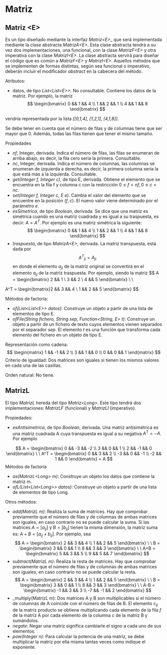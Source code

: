 # Matriz

## Matriz \<E\> 

Es un tipo diseñado mediante la interfaz _Matriz\<E\>__ que será implementada mediante la clase abstracta _MatrizA\<E\>_. Esta clase abstracta tendrá a su vez dos implementaciones, una funcional, con la clase _MatrizF\<E\>_ y otra imperativa con la clase _MatrizI\<E\>_. La clase abstracta servirá para diseñar el código que es común a _MatrizF\<E\>_ y _MatrizI\<E\>_. Aquellos métodos que se implementen de formas distintas, según sea funcional o imperativo, deberán incluir el modificador _abstract_ en la cabecera del método.

Atributos:

- datos, de tipo _List\<List\<E\>\>_. No consultable. Contiene los datos de la matriz. Por ejemplo, la matriz 
$$
\begin{bmatrix}
0 && 1 && 4 \\
1 && 2 && 1 \\
4 && 1 && 8
\end{bmatrix}
$$

vendría representada por la lista _\[\[0,1,4\], \[1,2,1\], \[4,1,8\]\]_. 

Se debe tener en cuenta que el número de filas y de columnas tiene que ser mayor que 0. Además, todas las filas tienen que tener el mismo tamaño. 

Propiedades

- _nf_, Integer, derivada. Indica el número de filas, las filas se enumeran de arriba abajo, es decir, la fila cero sería la primera. Consultable.
- _nc_, Integer, derivada. Indica el número de columnas, las columnas se enumeran de izquierda a derecha, es decir, la primera columna sería la que está más a la izquierda. Consultable.
- _get(Integer f, Integer c)_, de tipo E, derivada. Obtiene el elemento que se encuentra en la fila f y columna c con la restricción $0≤f<nf,0≤c<nc$.
- _set(Integer f, Integer c, E e)_. Cambia el valor del elemento que se encuentre en la posición $(f, c)$. El nuevo valor viene determinado por el parámetro $e$.
- _esSimetrica_, de tipo _Boolean_, derivada. Se dice que una matriz es simétrica cuando es una matriz cuadrada y es igual a su traspuesta, es decir: $A= A^T$. Por ejemplo es una matriz simétrica la siguiente:
$$
\begin{bmatrix}
0 && 1 && 4 \\
1 && 2 && 1 \\
4 && 1 && 8
\end{bmatrix}
$$
- _traspuesta_, de tipo _MatrizA\<E\>_, derivada. La matriz transpuesta, está dada por
$$ {A^T}_{ij} = A_{ji}$$
en donde el elemento $a_{ji}$ de la matriz original se convertirá en el elemento $a_{ij}$ de la matriz traspuesta. Por ejemplo, siendo la matriz 
$$
A = \begin{bmatrix}
2 && 1 \\
3 && 2 \\
4 && 5
\end{bmatrix} \ \

A^T = \begin{bmatrix}2 && 3 && 4 \\
1 && 2 && 5 
\end{bmatrix}
$$

Métodos de factoría: 

- _of(List\<List\<E\>\> datos)_: Construye un objeto a partir de una lista de elementos de tipo E. 
- _ofFile(String fichero, String sep, Function<String, E> t)_: Construye un objeto a partir de un fichero de texto cuyos elementos vienen separados por el separador _sep_. El elemento _t_ es una función que transforma cada elemento del fichero en un objeto de tipo E. 

Representación como cadena: 
$$
\begin{matrix}
1 && -1 && 2 \\
3 && 1 && 0 \\
0 && 0 && 1
\end{matrix}
$$
Criterio de igualdad: Dos matrices son iguales si tienen los mismos valores en cada una de las casillas.

Orden natural: No tiene.

## MatrizL 

El tipo _MatrizL_ hereda del tipo _Matriz\<Long\>_. Este tipo tendrá dos implementaciones: _MatrizLF_ (funcional) y _MatrizLI_ (imperativo). 

Propiedades:

- _esAntisimetrica_, de tipo _Boolean_, derivada. Una matriz antisimétrica es una matriz cuadrada A cuya transpuesta es igual a su negativa $A^T = -A$. Por ejemplo 

$$ A =
\begin{bmatrix}
0 && -3 && -2 \\
3 && 0 && 1 \\
2 && -1 && 0
\end{bmatrix} \ \
A^T =
\begin{bmatrix}
0 && 3 && 2 \\
-3 && 0 && -1 \\
-2 && 1 && 0
\end{bmatrix} = A
$$
Métodos de factoría

- _as(MatrizL\<Long\> m)_: Construye un objeto los datos que contiene la matriz m.
- _ofL(List\<List\<Long\>\> datos)_: Construye un objeto a partir de una lista de elementos de tipo Long.

Otros métodos: 

- _add(MatrizL m)_: Realiza la suma de matrices.  Hay que comprobar previamente que el número de filas y de columnas de ambas matrices son iguales, en caso contrario no se puede calcular la suma. Si las matrices $A = [a_{ij}]$ y $B = [b_{ij}]$ tienen la misma dimensión, la matriz suma es: $A+B= [a_{ij}+b_{ij}]$. Por ejemplo, sea 
$$ A =
\begin{bmatrix}
2 && 3 && 4 \\
1 && 2 && 5
\end{bmatrix} \ \ 
B =
\begin{bmatrix}
3 && 0 && 1 \\
8 && 3 && 3
\end{bmatrix} \ \
A+B =
\begin{bmatrix}
5 && 3 && 5 \\
9 && 5 && 7
\end{bmatrix}
$$
- _subtract(MatrizL m)_: Realiza la resta de matrices.  Hay que comprobar previamente que el número de filas y de columnas de ambas matrices son iguales, en caso contrario no se puede calcular la resta.
$$ A =
\begin{bmatrix}
2 && 3 && 4 \\
1 && 2 && 5
\end{bmatrix} \ \ 
B =
\begin{bmatrix}
3 && 0 && 1 \\
8 && 3 && 3
\end{bmatrix} \ \
A-B =
\begin{bmatrix}
-1 && 3 && 3 \\
-7 && -1 && 2
\end{bmatrix}
$$
- _multiply(MatrizL m): Dos matrices  A y B son multiplicables si el número de columnas de A coincide con el número de filas de B. El elemento $c_{ij}$ de la matriz producto se obtiene multiplicando cada elemento de la fila $f$ de la matriz A por cada elemento de la columna $c$ de la matriz B y sumándolos. 
- _negate_: Negar una matriz significa cambiarle el signo a cada uno de sus elementos.
- _pow(Integer n)_: Para calcular la potencia de una matriz, se debe multiplicar la matriz por ella misma tantas veces como indique el exponente. 


